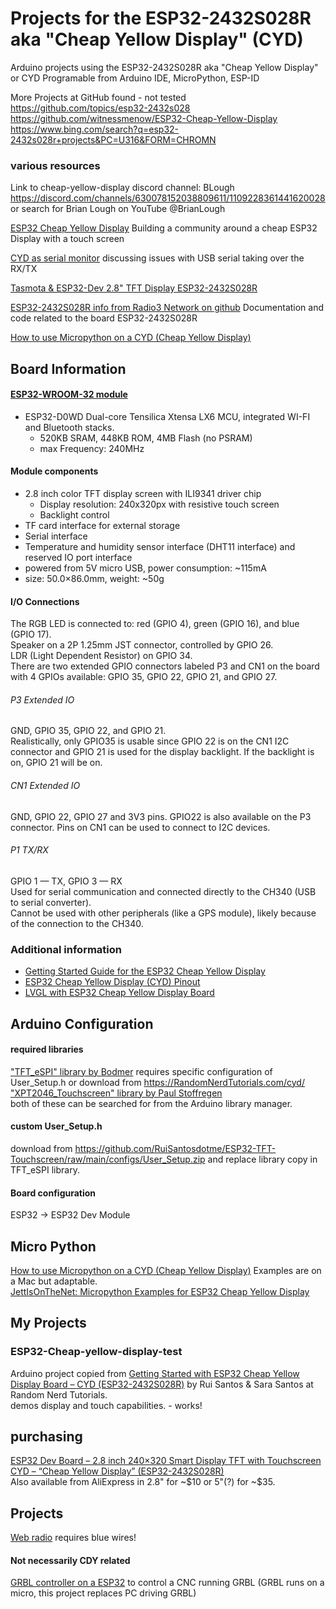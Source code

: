 # Projects for the ESP32-2432S028R aka "Cheap Yellow Display" (CYD)
Arduino projects using the ESP32-2432S028R aka "Cheap Yellow Display" or CYD 
Programable from Arduino IDE, MicroPython, ESP-ID  

More Projects at GitHub found - not tested 
https://github.com/topics/esp32-2432s028
https://github.com/witnessmenow/ESP32-Cheap-Yellow-Display
https://www.bing.com/search?q=esp32-2432s028r+projects&PC=U316&FORM=CHROMN

### various resources
Link to cheap-yellow-display discord channel: BLough https://discord.com/channels/630078152038809611/1109228361441620028 or search for Brian Lough on YouTube @BrianLough

[ESP32 Cheap Yellow Display](https://github.com/witnessmenow/ESP32-Cheap-Yellow-Display) Building a community around a cheap ESP32 Display with a touch screen  

[CYD as serial monitor](https://github.com/witnessmenow/ESP32-Cheap-Yellow-Display/discussions/113) discussing issues with USB serial taking over the RX/TX  

[Tasmota & ESP32-Dev 2.8" TFT Display ESP32-2432S028R](https://github.com/arendst/Tasmota/discussions/17939)

[ESP32-2432S028R info from Radio3 Network on github](https://github.com/radio3-network/kit-ESP32-2432S028R) Documentation and code related to the board ESP32-2432S028R

[How to use Micropython on a CYD (Cheap Yellow Display)](https://kf106.medium.com/how-to-use-micropython-on-a-cyd-cheap-yellow-display-e158d5e4a2e7)

## Board Information

#### [ESP32-WROOM-32 module](https://www.espressif.com/en/products/modules/esp32)
  - ESP32-D0WD Dual-core Tensilica Xtensa LX6 MCU, integrated WI-FI and Bluetooth stacks.
    - 520KB SRAM, 448KB ROM, 4MB Flash (no PSRAM)
    - max Frequency: 240MHz
#### Module components
  - 2.8 inch color TFT display screen with ILI9341 driver chip
    - Display resolution: 240x320px with resistive touch screen
    - Backlight control
  - TF card interface for external storage
  - Serial interface
  - Temperature and humidity sensor interface (DHT11 interface) and reserved IO port interface  
  - powered from 5V micro USB, power consumption: ~115mA
  - size: 50.0×86.0mm, weight: ~50g
#### I/O Connections
The RGB LED is connected to: red (GPIO 4), green (GPIO 16), and blue (GPIO 17).  
Speaker on a 2P 1.25mm JST connector, controlled by GPIO 26.  
LDR (Light Dependent Resistor) on GPIO 34.  
There are two extended GPIO connectors labeled P3 and CN1 on the board with 4 GPIOs available: GPIO 35, GPIO 22, GPIO 21, and GPIO 27.

###### P3 Extended IO
GND, GPIO 35, GPIO 22, and GPIO 21.  
Realistically, only GPIO35 is usable since GPIO 22 is on the CN1 I2C connector and GPIO 21 is used for the display backlight. If the backlight is on, GPIO 21 will be on.  

###### CN1 Extended IO
GND, GPIO 22, GPIO 27 and 3V3 pins. 
GPIO22 is also available on the P3 connector. Pins on CN1 can be used to connect to I2C devices.  

###### P1 TX/RX
GPIO 1 — TX, GPIO 3 — RX  
Used for serial communication and connected directly to the CH340 (USB to serial converter).  
Cannot be used with other peripherals (like a GPS module), likely because of the connection to the CH340.  

### Additional information
- [Getting Started Guide for the ESP32 Cheap Yellow Display ](https://randomnerdtutorials.com/cheap-yellow-display-esp32-2432s028r/)
- [ESP32 Cheap Yellow Display (CYD) Pinout](https://randomnerdtutorials.com/esp32-cheap-yellow-display-cyd-pinout-esp32-2432s028r/)
- [LVGL with ESP32 Cheap Yellow Display Board](https://randomnerdtutorials.com/lvgl-cheap-yellow-display-esp32-2432s028r/)

## Arduino Configuration
#### required libraries
["TFT_eSPI" library by Bodmer](https://github.com/Bodmer/TFT_eSPI) requires specific configuration of User_Setup.h or download from https://RandomNerdTutorials.com/cyd/  
["XPT2046_Touchscreen" library by Paul Stoffregen](https://github.com/PaulStoffregen/XPT2046_Touchscreen)  
both of these can be searched for from the Arduino library manager.  
#### custom User_Setup.h
download from https://github.com/RuiSantosdotme/ESP32-TFT-Touchscreen/raw/main/configs/User_Setup.zip and replace library copy in TFT_eSPI library.
#### Board configuration
ESP32 -> ESP32 Dev Module

## Micro Python
[How to use Micropython on a CYD (Cheap Yellow Display)](https://kf106.medium.com/how-to-use-micropython-on-a-cyd-cheap-yellow-display-e158d5e4a2e7) Examples are on a Mac but adaptable.  
[JettIsOnTheNet: Micropython Examples for ESP32 Cheap Yellow Display](https://github.com/JettIsOnTheNet/Micropython-Examples-for-ESP32-Cheap-Yellow-Display)  

## My Projects
### ESP32-Cheap-yellow-display-test
Arduino project copied from [Getting Started with ESP32 Cheap Yellow Display Board – CYD (ESP32-2432S028R)](https://randomnerdtutorials.com/cheap-yellow-display-esp32-2432s028r/) by Rui Santos & Sara Santos at Random Nerd Tutorials.  
demos display and touch capabilities. - works! 

## purchasing
[ESP32 Dev Board – 2.8 inch 240×320 Smart Display TFT with Touchscreen CYD – “Cheap Yellow Display” (ESP32-2432S028R)](https://makeradvisor.com/tools/cyd-cheap-yellow-display-esp32-2432s028r/)  
Also available from AliExpress in 2.8" for ~$10 or 5"(?) for ~$35.

## Projects
[Web radio](https://macsbug.wordpress.com/2022/08/20/web-radio-esp32-2432s028-i2s/) requires blue wires!

#### Not necessarily CDY related
[GRBL controller on a ESP32](https://github.com/mstrens/grbl_controller_esp32) to control a CNC running GRBL (GRBL runs on a micro, this project replaces PC driving GRBL)
